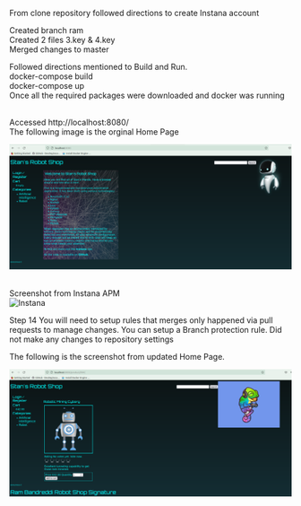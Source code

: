 From clone repository followed directions to create Instana account

Created branch ram <br>
Created 2 files 3.key & 4.key
<br>
Merged changes to master

Followed directions mentioned to Build and Run.<br>
docker-compose build<br>
docker-compose up<br>
Once all the required packages were downloaded and docker was running<br><br>

Accessed http://localhost:8080/<br>
The following image is the orginal Home Page

![Alt text](/images/StanHomePage.png?raw=true "Orginal Home Page")

<br>Screenshot from Instana APM<br>
![Instana](https://user-images.githubusercontent.com/98928108/152668115-5101d073-98cb-4af3-ab89-cd6977ab17ad.PNG)


Step 14
You will need to setup rules that merges only happened via pull requests to manage changes. You can setup a Branch protection rule. Did not make any changes to repository settings




The following is the screenshot from updated Home Page. 

![Alt text](/images/UpdateHomePage.png?raw=true "Updated Home Page")

